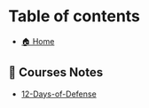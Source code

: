 # Table of contents

- [🏠 Home](index.md)

## 📝 Courses Notes

- [12-Days-of-Defense](/12-Days-of-Defense/)
